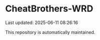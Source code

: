 # CheatBrothers-WRD

Last updated: 2025-06-11 08:26:16

This repository is automatically maintained.
